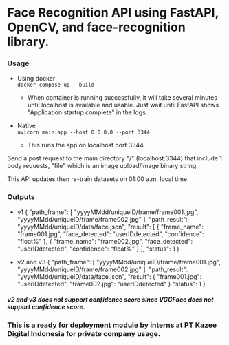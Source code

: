 # Face Recognition API using FastAPI, OpenCV, and face-recognition library.

### Usage
- Using docker <br>
`docker compose up --build`
    - When container is running successfully, it will take several minutes until localhost is available and usable. Just wait until FastAPI shows "Application startup complete" in the logs.

- Native <br>
`uvicorn main:app --host 0.0.0.0 --port 3344`
    - This runs the app on localhost port 3344

Send a post request to the main directory "/" (localhost:3344) that include 1 body requests, "file" which is an image upload/image binary string.

This API updates then re-train datasets on 01:00 a.m. local time

### Outputs
- v1
{
    "path_frame": [
        "yyyyMMdd/uniqueID/frame/frame001.jpg",
        "yyyyMMdd/uniqueID/frame/frame002.jpg"
    ],
    "path_result": "yyyyMMdd/uniqueID/data/face.json",
    "result": [
        {
            "frame_name": "frame001.jpg",
            "face_detected": "userIDdetected",
            "confidence": "float%"
        },
        {
            "frame_name": "frame002.jpg",
            "face_detected": "userIDdetected",
            "confidence": "float%"
        }
    ],
    "status": 1
}

- v2 and v3
{
    "path_frame": [
        "yyyyMMdd/uniqueID/frame/frame001.jpg",
        "yyyyMMdd/uniqueID/frame/frame002.jpg"
    ],
    "path_result": "yyyyMMdd/uniqueID/data/face.json",
    "result": {
        "frame001.jpg": "userIDdetected",
        "frame002.jpg": "userIDdetected"
    }
    "status": 1
}

##### v2 and v3 does not support confidence score since VGGFace does not support confidence score.

### This is a ready for deployment module by interns at PT Kazee Digital Indonesia for private company usage.
